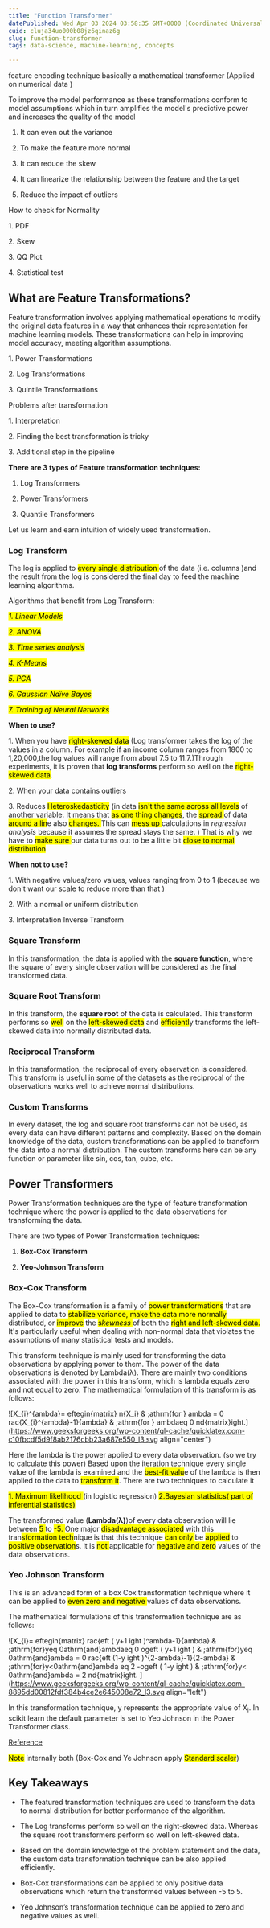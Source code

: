```yaml
---
title: "Function Transformer"
datePublished: Wed Apr 03 2024 03:58:35 GMT+0000 (Coordinated Universal Time)
cuid: cluja34uo000b08jz6qinaz6g
slug: function-transformer
tags: data-science, machine-learning, concepts

---
```


feature encoding technique basically a mathematical transformer (Applied on numerical data )

To improve the model performance as these transformations conform to model assumptions which in turn amplifies the model's predictive power and increases the quality of the model

1. It can even out the variance
    
2. To make the feature more normal
    
3. It can reduce the skew
    
4. It can linearize the relationship between the feature and the target
    
5. Reduce the impact of outliers
    

How to check for Normality

1\. PDF

2\. Skew

3\. QQ Plot

4\. Statistical test

## What are Feature Transformations?

Feature transformation involves applying mathematical operations to modify the original data features in a way that enhances their representation for machine learning models. These transformations can help in improving model accuracy, meeting algorithm assumptions.

1\. Power Transformations

2\. Log Transformations

3\. Quintile Transformations

Problems after transformation

1\. Interpretation

2\. Finding the best transformation is tricky

3\. Additional step in the pipeline

**There are 3 types of Feature transformation techniques:**

1. Log Transformers
    
2. Power Transformers
    
3. Quantile Transformers
    

Let us learn and earn intuition of widely used transformation.

### Log Transform

The log is applied to <mark>every single distribution </mark> of the data (i.e. columns )and the result from the log is considered the final day to feed the machine learning algorithms.

Algorithms that benefit from Log Transform:

*<mark>1. Linear Models</mark>*

*<mark>2. ANOVA</mark>*

*<mark>3. Time series analysis</mark>*

*<mark>4. K-Means</mark>*

*<mark>5. PCA</mark>*

*<mark>6. Gaussian Naïve Bayes</mark>*

*<mark>7. Training of Neural Networks</mark>*

**When to use?**

1\. When you have <mark>right-skewed data</mark> (Log transformer takes the log of the values in a column. For example if an income column ranges from 1800 to 1,20,000,the log values will range from about 7.5 to 11.7.)Through experiments, it is proven that **log transforms** perform so well on the <mark>right-skewed data</mark>.

2\. When your data contains outliers

3\. Reduces <mark>Heteroskedasticity</mark> (in data <mark>isn't the same across all levels</mark> of another variable. It means that <mark>as one thing changes</mark>, the <mark>spread </mark> of data <mark>around a lin</mark>e also <mark>changes. </mark> This can <mark>mess up </mark> calculations in *regression analysis* because it assumes the spread stays the same. ) That is why we have to <mark>make sure </mark> our data turns out to be a little bit <mark>close to normal distribution</mark>

**When not to use?**

1\. With negative values/zero values, values ranging from 0 to 1 (because we don't want our scale to reduce more than that )

2\. With a normal or uniform distribution

3\. Interpretation Inverse Transform

### Square Transform

In this transformation, the data is applied with the **square function**, where the square of every single observation will be considered as the final transformed data.

### Square Root Transform

In this transform, the **square root** of the data is calculated. This transform performs so <mark>well</mark> on the <mark>left-skewed data</mark> and <mark>efficientl</mark>y transforms the left-skewed data into normally distributed data.

### Reciprocal Transform

In this transformation, the reciprocal of every observation is considered. This transform is useful in some of the datasets as the reciprocal of the observations works well to achieve normal distributions.

### Custom Transforms

In every dataset, the log and square root transforms can not be used, as every data can have different patterns and complexity. Based on the domain knowledge of the data, custom transformations can be applied to transform the data into a normal distribution. The custom transforms here can be any function or parameter like sin, cos, tan, cube, etc.

## Power Transformers

Power Transformation techniques are the type of feature transformation technique where the power is applied to the data observations for transforming the data.

There are two types of Power Transformation techniques:

1. **Box-Cox Transform**
    
2. **Yeo-Johnson Transform**
    

### Box-Cox Transform

The Box-Cox transformation is a family of <mark>power transformations</mark> that are applied to data to <mark>stabilize variance, make the data more normally</mark> distributed, or <mark>improve</mark> the <mark>s</mark>*<mark>kewness </mark>* of both the <mark>right and left-skewed data.</mark> It's particularly useful when dealing with non-normal data that violates the assumptions of many statistical tests and models.

This transform technique is mainly used for transforming the data observations by applying power to them. The power of the data observations is denoted by Lambda(λ). There are mainly two conditions associated with the power in this transform, which is lambda equals zero and not equal to zero. The mathematical formulation of this transform is as follows:

![X_{i}^{ambda}= eftegin{matrix} n{X_i} & ;athrm{for }  ambda = 0   rac{X_{i}^{ambda}-1}{ambda} &  ;athrm{for }  ambdaeq 0  nd{matrix}ight.](https://www.geeksforgeeks.org/wp-content/ql-cache/quicklatex.com-c10fbcdf5d9f8ab2176cbb23a687e550_l3.svg align="center")

Here the lambda is the power applied to every data observation. (so we try to calculate this power) Based upon the iteration technique every single value of the lambda is examined and the <mark>best-fit valu</mark>e of the lambda is then applied to the data to <mark>transform it</mark>. There are two techniques to calculate it

<mark>1. Maximum likelihood </mark> (in logistic regression) <mark>2.Bayesian statistics( part of inferential statistics)</mark>

The transformed value (**Lambda(λ)**)of every data observation will lie between <mark>5 </mark> to <mark>-5. </mark> One major <mark>disadvantage associated</mark> with this tran<mark>sformation tech</mark>nique is that this technique <mark>can only </mark> be <mark>applied</mark> to <mark>positive observation</mark>s. it is <mark>not </mark> applicable for <mark>negative and zero</mark> values of the data observations.

### Yeo Johnson Transform

This is an advanced form of a box Cox transformation technique where it can be applied to <mark> even zero and negative </mark> values of data observations.

The mathematical formulations of this transformation technique are as follows:

![X_{i}=  eftegin{matrix} rac{eft ( y+1 ight )^ambda-1}{ambda} & ;athrm{for}yeq 0athrm{and}ambdaeq 0  ogeft ( y+1 ight ) & ;athrm{for}yeq 0athrm{and}ambda = 0  rac{eft (1-y ight )^{2-ambda}-1}{2-ambda} & ;athrm{for}y<0athrm{and}ambda eq 2   -ogeft ( 1-y ight ) & ;athrm{for}y< 0athrm{and}ambda = 2   nd{matrix}ight. ](https://www.geeksforgeeks.org/wp-content/ql-cache/quicklatex.com-8895dd00812fdf384b4ce2e645008e72_l3.svg align="left")

In this transformation technique, y represents the appropriate value of X<sub>i</sub>. In scikit learn the default parameter is set to Yeo Johnson in the Power Transformer class.

[Reference](https://scikit-learn.org/stable/modules/generated/sklearn.preprocessing.PowerTransformer.html)

<mark>Note</mark> internally both (Box-Cox and Ye Johnson apply <mark>Standard scaler</mark>)

## Key Takeaways

* The featured transformation techniques are used to transform the data to normal distribution for better performance of the algorithm.
    
* The Log transforms perform so well on the right-skewed data. Whereas the square root transformers perform so well on left-skewed data.
    
* Based on the domain knowledge of the problem statement and the data, the custom data transformation technique can be also applied efficiently.
    
* Box-Cox transformations can be applied to only positive data observations which return the transformed values between -5 to 5.
    
* Yeo Johnson’s transformation technique can be applied to zero and negative values as well.